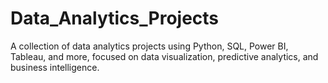 # Data_Analytics_Projects
A collection of data analytics projects using Python, SQL, Power BI, Tableau, and more, focused on data visualization, predictive analytics, and business intelligence.

